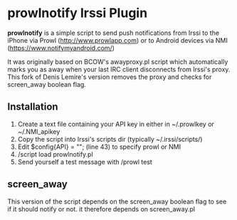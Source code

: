 # prowlnotify Irssi Plugin

**prowlnotify** is a simple script to send push notifications from Irssi to the
iPhone via Prowl (http://www.prowlapp.com) or to Android devices via NMI
(https://www.notifymyandroid.com/)

It was originally based on BCOW's awayproxy.pl script which automatically marks
you as away when your last IRC client disconnects from Irssi's proxy. This fork
of Denis Lemire's version removes the proxy and checks for screen_away boolean
flag.

## Installation

  1. Create a text file containing your API key in either in ~/.prowlkey or ~/.NMI_apikey
  2. Copy the script into Irssi's scripts dir (typically ~/.irssi/scripts/)
  3. Edit $config{API} = ""; (line 43) to specify prowl or NMI
  4. /script load prowlnotify.pl
  5. Send yourself a test message with /prowl test


## screen_away
This version of the script depends on the screen_away boolean flag to see if
it should notify or not. it therefore depends on screen_away.pl

